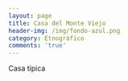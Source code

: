 ```yaml
---
layout: page
title: Casa del Monte Viejo
header-img: /img/fondo-azul.png
category: Etnográfico
comments: 'true'
---
```



Casa típica
